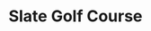 ---
title: "Slate Golf Course"
address: "98, Bardahessiagh Rd, Pomeroy, Dungannon, County Tyrone BT70 2RJ"
tel: "028 8775 8747"
county: "Tyrone"
category: "Golf Lessons"
type: "Content"
lat: "54.609699"
lng: "-6.875675"
---